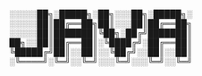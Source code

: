 ░░░░░██╗░█████╗░██╗░░░██╗░█████╗░
░░░░░██║██╔══██╗██║░░░██║██╔══██╗
░░░░░██║███████║╚██╗░██╔╝███████║
██╗░░██║██╔══██║░╚████╔╝░██╔══██║
╚█████╔╝██║░░██║░░╚██╔╝░░██║░░██║
░╚════╝░╚═╝░░╚═╝░░░╚═╝░░░╚═╝░░╚═╝
